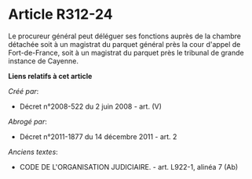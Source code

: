 # Article R312-24

Le procureur général peut déléguer ses fonctions auprès de la chambre détachée soit à un magistrat du parquet général près la
cour d'appel de Fort-de-France, soit à un magistrat du parquet près le tribunal de grande instance de Cayenne.

**Liens relatifs à cet article**

_Créé par_:

  - Décret n°2008-522 du 2 juin 2008 - art. (V)

_Abrogé par_:

  - Décret n°2011-1877 du 14 décembre 2011 - art. 2

_Anciens textes_:

  - CODE DE L'ORGANISATION JUDICIAIRE. - art. L922-1, alinéa 7 (Ab)
